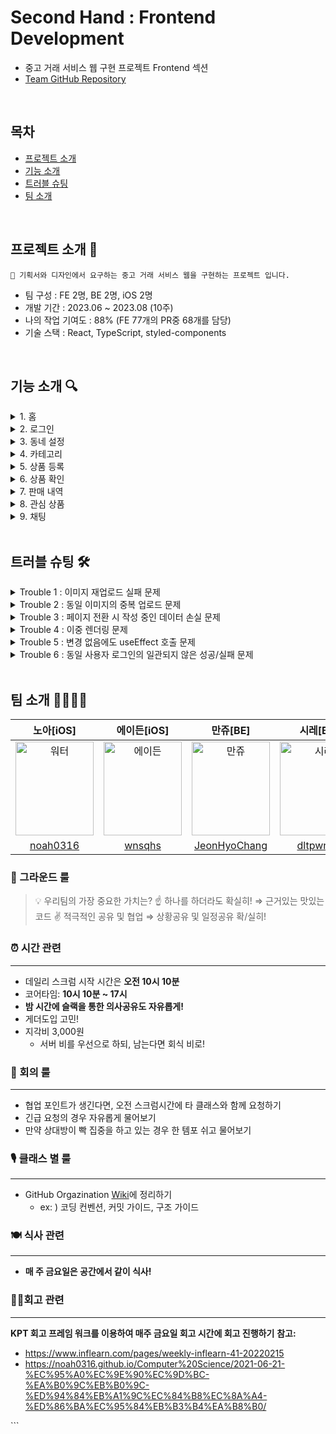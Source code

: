 # Second Hand : Frontend Development

- 중고 거래 서비스 웹 구현 프로젝트 Frontend 섹션
- [Team GitHub Repository](https://github.com/masters2023-2nd-project-03/second-hand)

<br>

## 목차

- [프로젝트 소개](#프로젝트-소개-👋)
- [기능 소개](#기능-소개-🔍)
- [트러블 슈팅](#트러블-슈팅-🛠️)
- [팀 소개](#팀-소개-👨‍👨‍👦‍👦)

<br>

## 프로젝트 소개 👋

```
🎯 기획서와 디자인에서 요구하는 중고 거래 서비스 웹을 구현하는 프로젝트 입니다.
```

- 팀 구성 : FE 2명, BE 2명, iOS 2명
- 개발 기간 : 2023.06 ~ 2023.08 (10주)
- 나의 작업 기여도 : 88% (FE 77개의 PR중 68개를 담당)
- 기술 스택 : React, TypeScript, styled-components

<br>

## 기능 소개 🔍

<details>
  <summary>1. 홈</summary>
  <img src="https://velog.velcdn.com/images/sarang_daddy/post/133c57fc-13a3-4284-818f-227279aab471/image.png" width="70%">
</details>

<details>
  <summary>2. 로그인</summary>
  <img src="https://velog.velcdn.com/images/sarang_daddy/post/3b67d83b-fbd4-446b-a75d-acf78ee5a6ab/image.png" width="70%">
</details>

<details>
  <summary>3. 동네 설정</summary>
  <img src="https://velog.velcdn.com/images/sarang_daddy/post/6614e3a6-d796-436e-bd23-06ffc02e462a/image.png" width="70%">
  <img src="https://velog.velcdn.com/images/sarang_daddy/post/8581ea3b-7c01-49bf-8fd6-ff3203ccc03b/image.png" width="70%">
</details>

<details>
  <summary>4. 카테고리</summary>
  <img src="https://velog.velcdn.com/images/sarang_daddy/post/c2b8a938-2a5f-4702-88a7-a849b6cb925e/image.png" width="70%">
</details>

<details>
  <summary>5. 상품 등록</summary>
  <img src="https://velog.velcdn.com/images/sarang_daddy/post/de909834-d783-45ae-b764-867cc6646327/image.png" width="70%">
</details>

<details>
  <summary>6. 상품 확인</summary>
  <img src="https://velog.velcdn.com/images/sarang_daddy/post/c650477b-ce58-4a04-aca0-ff948f5ea92d/image.png" width="70%">
  <img src="https://velog.velcdn.com/images/sarang_daddy/post/64a51fec-09e1-4906-a23f-41e1a115d9df/image.png" width="70%">
  <img src="https://velog.velcdn.com/images/sarang_daddy/post/09ed0872-ce48-4107-9ff8-1591abd416dd/image.png" width="70%">
  <img src="https://velog.velcdn.com/images/sarang_daddy/post/b2707cf4-f4f5-400d-a6a8-eeb1a2b76210/image.png" width="70%">
</details>

<details>
  <summary>7. 판매 내역</summary>
  <img src="https://velog.velcdn.com/images/sarang_daddy/post/9ae69d9e-cd84-48c1-aa5f-2425f8351799/image.png" width="70%">
  <img src="https://velog.velcdn.com/images/sarang_daddy/post/e2bb3951-8e43-4462-ab3b-5da8e1f8f5e3/image.png" width="70%">
  <img src="https://velog.velcdn.com/images/sarang_daddy/post/ee05ae7a-fdf3-4418-b000-5e490ea6b7c3/image.png" width="70%">
</details>

<details>
  <summary>8. 관심 상품</summary>
  <img src="https://velog.velcdn.com/images/sarang_daddy/post/2e94c77a-ccea-44de-88f2-190b7e817f0b/image.png" width="70%">
</details>

<details>
  <summary>9. 채팅</summary>
  <img src="https://velog.velcdn.com/images/sarang_daddy/post/f736c830-bc88-46f5-95da-2230ebc16124/image.png" width="70%">
</details>

<br>

## 트러블 슈팅 🛠️

<details>
  <summary>Trouble 1 : 이미지 재업로드 실패 문제</summary>

## 👿 Problem

- 첨부 이미지를 삭제 후 동일 이미지를 다시 첨부하면 동작되지 않는 문제가 발생

  <img src="https://velog.velcdn.com/images/sarang_daddy/post/69b1ce5a-0be1-41bd-8e10-ace05fae47fc/image.gif" width="30%">

## 🧐 원인 파악

- input 태그를 통해 파일을 입력받을 때 onChange 이벤트를 통해 받게 된다.
- onChange는 실질적인 데이터가 바뀔때만 반응하므로 기존의 파일을 다시 업로드하면 작동하지 않는다.
- 때문에, onChange 이벤트를 통해 데이터를 등록 후, value 값을 reset 해주어야 한다.

## 😋 Solution

- event.target.value값을 reset 하여 문제 해결

  ```tsx
  const handleUploadImage = (event: ChangeEvent<HTMLInputElement>) => {
    const files = Array.from(event.target.files || []);

    // 중략

    event.target.value = "";
  };
  ```

</details>

<details>
  <summary>Trouble 2 : 동일 이미지의 중복 업로드 문제</summary>

## 👿 Problem

- 동일한 이미지 파일이 업로드 되는 문제 발생

  <img src="https://velog.velcdn.com/images/sarang_daddy/post/aa374c64-e1dd-481c-b0b4-3e703d04b868/image.gif" width="30%">

## 🧐 원인 파악

- Trouble 1의 문제 해결 단계에서 업로드 데이터 값을 초기화 했기 때문에 중복으로 업로드 되는 문제 발생

## 😋 Solution

- 동일한 데이터의 업로드를 막아주는 로직 추가가 필요
- 업로드 이미지는 `URL.createObjectURL()`값으로 등록되는데 reset으로 중복 처리에 사용 불가
- 동일한 이미지 파일인지 구분을 위해 file.name, file.size값을 적용

  ```tsx
  const handleUploadImage = (event: ChangeEvent<HTMLInputElement>) => {
    const files = Array.from(event.target.files || []);

    // 중략

    // 동일한 이미지 파일인지 구분하기 위해 file.name, file.size 값 추가
    files.forEach((file) => {
      const imageUrl = URL.createObjectURL(file);
      const id = uuidv4();
      const fileName = file.name;
      const fileSize = file.size;

      // 중복 체크 로직 추가
      const isDuplicate = uploadedImages.some(
        (image) => image.fileName === file.name && image.fileSize === file.size
      );

      if (!isDuplicate) {
        const newUploadedImage: UploadedImageType = {
          id,
          imageUrl,
          fileName,
          fileSize,
        };

        setUploadedImages((prevImages) => [...prevImages, newUploadedImage]);
      }
    });
    event.target.value = "";
  };
  ```

</details>

<details>
  <summary>Trouble 3 : 페이지 전환 시 작성 중인 데이터 손실 문제</summary>

## 👿 Problem

- 상품 등록 페이지에서 다른 페이지로 이동 후 돌아오면 작성했던 내용이 모두 사라지는 문제가 발생

  <img src="https://velog.velcdn.com/images/sarang_daddy/post/ab2762b1-ee48-458e-bee1-d8112836b4a9/image.gif" width="30%">

## 🧐 원인 파악

- React는 페이지 이동시 현재 페이지의 컴포넌트가 언마운트 되고, 새로운 페이지의 컴포넌트가 마운트 된다.
- 언마운트 과정에서 컴포넌트의 상태는 메모리에서 해제된다.
- 다시 이전 페이지로 돌아오더라도 해당 페이지의 컴포넌트는 다시 마운트 되기에 초기상태로 시작된다.

## 😋 Solution

- 본 프로젝트에서는 전역 상태 관리 라이브러리를 사용하지 않고 있기에 언마운트 때 해제되는 상태를 보존하기 위해서는 `로컬스토리지`나 `세션스토리지` 같은 클라이언트 측 저장소를 사용해야 한다.
- 브라우저를 실수로 닫아도 데이터가 유지될 수 있도록 로컬스토리지를 활용해서 해결해보자.

### 로컬스토리지 데이터 불러오기

- 상품 등록 최상위 컴포넌트에서 상태(postObject)를 관리한다.
- 마운트 되었을때 로컬스토리지에 저장된 값이 존재한다면 불러온다.

  ```tsx
  const storedPostObject = localStorage.getItem("postObject");

  // 최상위 컴포넌트에서 관리되고 있는 상태 postObject
  const [postObject, setPostObject] = useState<PostObjectType>(
    storedPostObject ? JSON.parse(storedPostObject) : initialPostObject
  );
  ```

- 상품 등록이 완료된다면 로컬스토리지에 저장된 값을 제거해야한다.

  ```tsx
  const handleUploadComplete = async () => {
    // 중략

    await postProducts(formData, accessToken);
    localStorage.removeItem("postObject");
    navigation(-1);
  };
  ```

### 로컬스토리지에 데이터 저장하기

- 상품등록 컴포넌트가 언마운트 되더라도 로컬스토리지에 데이터 값을 저장하여 보존할 수 있다.
- 하위 컴포넌트들에서 입력되는 데이터값들을 로컬스토리지에 저장 해준다.

  ```tsx
  const { title, price, content, categoryId, locationId, files } = postObject;

  useEffect(() => {
    const postObjectToStore = {
      title,
      price,
      content,
      categoryId,
      locationId,
      files,
    };
    localStorage.setItem("postObject", JSON.stringify(postObjectToStore));
  }, [title, price, content, categoryId, locationId, files]);
  ```

### 해결 UI

<img src="https://velog.velcdn.com/images/sarang_daddy/post/17440c5e-cd36-40b5-81ac-2d2b66f43325/image.gif" width="30%">

</details>

<details>
  <summary>Trouble 4 : 이중 렌더링 문제</summary>

## 👿 Problem

- 상품등록의 자식컴포넌트들에서 두번의 리렌더링이 발생되고 있다. (`strict mode` 활성화 중)

  <img src="https://velog.velcdn.com/images/sarang_daddy/post/26b2bbad-eb84-4424-ac02-267ef7795c81/image.png" width="70%">

## 🧐 원인 파악

- Trouble 3과 이어지는 과정으로 상품등록의 입력 컴포넌트들(자식)은 postObject를 전달 받고 있다.
- postObject에 존재하는 데이터가 있다면 초기값으로 셋팅하기 위해 useEffect를 사용함이 원인이다.

  ```tsx
  const { postObject, setPostObject } = useContext(postSalesItemContext);
  const [inputComment, setInputComment] = useState<string | null>(null);

  useEffect(() => {
    if (postObject.content) {
      const storedContent = postObject.content;
      setInputComment(storedContent);
    }
  }, []);
  ```

- 사용자 입력으로 postObject가 변경되면 부모 컴포넌트로 부터 변경된 props가 전달되면서 렌더링이 일어난다. (1번)
- 렌더링 후 useEffect가 호출되면서 렌더링이 일어난다. (2번)
- 보존 데이터를 업데이트 하기 위한 용도로 useEffect를 사용한 문제다.

## 😋 Solution

- **렌더링을 위해 데이터를 변환하는 경우 useEffect는 필요하지 않다.**
- 부모 컴포넌트로부터 전달 받은 props를 자식 컴포넌트 초기값으로 설정한다.
  ```tsx
  const [inputComment, setInputComment] = useState<string | null>(
    postObject.content ? postObject.content : null
  );
  ```
- 부모 컴포넌트에서 localStorage에 값을 보존하기 위한 useEffect를 제외한 모든 자식 컴포넌트들의 useEffect를 제거한다.
- 두 번씩 일어나던 렌더링 해결.

  <img src="https://velog.velcdn.com/images/sarang_daddy/post/c2ee1195-cf97-4bf3-9051-786d2f2e5b3b/image.png" width="70%">

- 수정 내용 성능 테스트 결과 사용자가 체감 하기에는 미비한 수치지만 개선됨을 확인할 수 있다.

  <img src="https://velog.velcdn.com/images/sarang_daddy/post/56e2e929-767a-4716-81a4-a2ca1eaa7be4/image.png" width="70%">

</details>

<details>
  <summary>Trouble 5 : 변경 없음에도 useEffect 호출 문제</summary>

## 👿 Problem

- 변경내용이 없는 경우에도 useEffect가 호출되는 문제 발견

  ![](https://velog.velcdn.com/images/sarang_daddy/post/fff0682d-753b-484d-abc1-1e672268a308/image.gif)

## 🧐 원인 파악

- 의존성 배열에 객체를 두었기 때문에 발생하는 문제
- **자바스크립트의 객체는 평가될 때마다 새로운 객체를 생성한다.**
  ```tsx
  useEffect(() => {
    const postObjectToStore = { ...postObject };
    localStorage.setItem("postObject", JSON.stringify(postObjectToStore));
    console.log("변경사항 렌더링 체크");
  }, [postObject]);
  ```

## 😋 Solution

- 의존성 배열에서 객체를 제거한다.
- useEffect 외부에서 `객체의 원시값`을 읽어준다.
- useEffect 의존성 배열에서 `원시값`을 비교한다.

  ```tsx
  const { title, price, content, categoryId, locationId, files } = postObject;

  useEffect(() => {
    const postObjectToStore = {
      title,
      price,
      content,
      categoryId,
      locationId,
      files,
    };
    localStorage.setItem("postObject", JSON.stringify(postObjectToStore));
    console.log("렌더링 체크");
  }, [title, price, content, categoryId, locationId, files]);
  ```

</details>
<details>
  <summary>Trouble 6 : 동일 사용자 로그인의 일관되지 않은 성공/실패 문제</summary>

## Trouble 6: 동일 사용자 로그인 시도에 대한 불일치 문제

## 👿 Problem

- 동일한 사용자로 로그인을 시도하면 성공하는 경우도 있고 실패하는 경우도 발생

  <img src="https://velog.velcdn.com/images/sarang_daddy/post/56a2870a-b1c4-4020-843d-7ac41f05f81a/image.gif" width="30%">

## 🧐 원인 파악

- 개발자 도구 네트워크를 확인하니 로그인 요청이 **_두 번_** 발생하고 있다.
  <img src="https://velog.velcdn.com/images/sarang_daddy/post/b03a7797-d7e4-41ba-80a6-19b78349b016/image.png" width="70%">
- 요청이 두 번 발생하기에 잘못된 인증코드가 서버로 가는 경우가 발생
- `엄격모드`는 컴포넌트의 부수효과를 두 번 호출한다.
- 이는 상용 환경에서는 발생하지 않는 문제이지만, 엄격모드를 제거한다면 개발 단계에서 잠재적 문제를 발견하기 어렵다.
- useEffect에 `클립업` 함수를 추가해서 두 번째 요청을 무시하도록 해야한다.

## 😋 Solution

### 로그인 로직 점검

#### 1. 사용자에게 GitHub 로그인을 제안

- 웹에서 "GitHub으로 로그인" 버튼 제공
- 사용자 로그인 버튼 클릭

#### 2. 사용자를 GitHub 인증 페이지로 리다이렉트

- GitHub의 OAuth 인증 페이지로 리다이렉트

#### 3. 사용자 인증 및 권한 부여

- 사용자는 GitHub에 로그인하고 애플리케이션에 필요한 권한 부여

#### 4. GitHub에서 웹으로 리다이렉트

- 인증 및 권한 부여가 성공하면 GitHub는 사용자를 웹으로 다시 리다이렉트
- **_인증 코드(AUTHORIZATION_CODE)가 URL의 쿼리 파라미터로 전달_**

#### 5. 서버로 AUTHORIZATION_CODE와 함께 로그인 요청

- 리다이렉트 되면서 클라이언트에서 서버측으로 AUTHORIZATION_CODE 코드와 함께 로그인 요청
- 서버는 AUTHORIZATION_CODE코드와 "client_secret"을 함께 GitHub OAuth 서버로 전송하여 액세스 토큰 획득

#### 6. 액세스 토큰을 이용하여 사용자 정보 조회

- 서버는 액세스 토큰을 이용하여 GitHub API를 통해 사용자 정보를 가져온다
- 사용자 정보가 "신규" 회원인지 "기존회원" 인지 서버에서 판단하고 클라이언트에게 응답

#### 7. 서버 응답으로 회원가입 or 로그인 진행

- 서버로 부터 "응답"과 함께 JWT을 받는다
- 응답이 "신규" 이면 JWT로 회원가입 진행
- 응답이 "기존회원" 결과를 받으면 JWT로 로그인 진행

### `[5번]` 서버로 로그인 요청에서 디버깅

```tsx
const Callback = () => {
  const searchParams = new URLSearchParams(window.location.search);
  const code = searchParams.get(AUTHORIZATION_CODE);
  const { data } = useAsync(() => postLogin(code));
  const { handleLogin } = useAuthContext();
  const navigate = useNavigate();

  useEffect(() => {
    if (data?.status === 'FORBIDDEN') {
      const { nickname, profileUrl, oauthId } = data.data;
      navigate(
        `${REGISTER}?nickname=${nickname}&profileUrl=${profileUrl}&oauthId=${oauthId}`,
      );
    }

    if (data?.status === 'OK') {
      const { jwt } = data.data;
      handleLogin(jwt);
      navigate(HOME);
    }
  }, [data]);

  return (
  // 중략
```

- `const { data } = useAsync(() => postLogin(code))`이 원인으로 판단

```tsx
function useAsync<T>(
 // 중략

  const fetchData = async (): Promise<void> => {
    dispatch({ type: 'LOADING' });
    try {
      const response: AxiosResponse<T> = await callback();
      dispatch({ type: 'SUCCESS', data: response.data });
    } catch (e) {
      dispatch({ type: 'ERROR', error: e as AxiosError });
    }
  };

  useEffect(() => {
    if (skip) return;
    fetchData();
  }, deps);

// 중략
}
```

- 두 번째 로그인 요청에서는 `fetchData()`가 호출되지 않도록 `클립업` 함수를 추가한다.

```tsx
let ignore = false;

useEffect(() => {
  if (skip) return;

  if (!ignore) {
    fetchData();
  }
  return () => {
    ignore = true;
  };
}, deps);
```

- `fetchData()`는 `ignore`이 false 인 경우(첫 요청)에만 호출된다.
- `엄격모드`로 useEffect가 재실행될 때는 `ignore`이 true가 되어 두 번째 `fetchData()`호출을 방지한다.
  <img src="https://velog.velcdn.com/images/sarang_daddy/post/0348f935-4a80-4e01-8fe2-59bb49235d46/image.png" width="70%">
- `엄격모드` 활성화 환경에서도 한 번의 요청만 처리되도록 수정하여 문제 해결

</details>

</br>

## 팀 소개 👨‍👨‍👦‍👦

|                                              노아[iOS]                                               |                                               에이든[iOS]                                               |                                               만쥬[BE]                                               |                                               시레[BE]                                               |                                               사랑대디[FE]                                                |                                               시저[FE]                                               |
| :--------------------------------------------------------------------------------------------------: | :-----------------------------------------------------------------------------------------------------: | :--------------------------------------------------------------------------------------------------: | :--------------------------------------------------------------------------------------------------: | :-------------------------------------------------------------------------------------------------------: | :--------------------------------------------------------------------------------------------------: |
| <img src="https://avatars.githubusercontent.com/u/63908856?v=4" alt="워터" width="125" height="150"> | <img src="https://avatars.githubusercontent.com/u/115064144?v=4" alt="에이든" width="125" height="150"> | <img src="https://avatars.githubusercontent.com/u/20828490?v=4" alt="만쥬" width="125" height="150"> | <img src="https://avatars.githubusercontent.com/u/80495427?v=4" alt="시레" width="125" height="150"> | <img src="https://avatars.githubusercontent.com/u/109648042?v=4" alt="사랑대디" width="125" height="150"> | <img src="https://avatars.githubusercontent.com/u/76683390?v=4" alt="시저" width="125" height="150"> |
|                               [noah0316](https://github.com/noah0316)                                |                                   [wnsqhs](https://github.com/wnsqhs)                                   |                           [JeonHyoChang](https://github.com/JeonHyoChang)                            |                               [dltpwns0](https://github.com/dltpwns0)                                |                               [sarangdaddy](https://github.com/sarangdaddy)                               |                              [zlx454545](https://github.com/zlx454545)                               |

### 🤝 그라운드 룰

> 💡 우리팀의 가장 중요한 가치는?
> ☝️ 하나를 하더라도 확실히! ⇒ 근거있는 맛있는 코드
> ✌️ 적극적인 공유 및 협업 ⇒ 상황공유 및 일정공유 확/실히!

### ⏰ 시간 관련

---

- 데일리 스크럼 시작 시간은 **오전 10시 10분**
- 코어타임: **10시 10분 ~ 17시**
- **밤 시간에 슬랙을 통한 의사공유도 자유롭게!**
- 게더도입 고민!
- 지각비 3,000원
  - 서버 비를 우선으로 하되, 남는다면 회식 비로!

### 🔨 회의 룰

---

- 협업 포인트가 생긴다면, 오전 스크럼시간에 타 클래스와 함께 요청하기
- 긴급 요청의 경우 자유롭게 물어보기
- 만약 상대방이 빡 집중을 하고 있는 경우 한 템포 쉬고 물어보기

### 🎙️ 클래스 별 룰

---

- GitHub Orgazination [Wiki](https://github.com/masters2023-2nd-project-03/second-hand/wiki)에 정리하기
  - ex: ) 코딩 컨벤션, 커밋 가이드, 구조 가이드

### 🍽️ 식사 관련

---

- **매 주 금요일은 공간에서 같이 식사!**

### 👮‍♀️회고 관련

---

**KPT 회고 프레임 워크를 이용하여 매주 금요일 회고 시간에 회고 진행하기** **참고:**

- https://www.inflearn.com/pages/weekly-inflearn-41-20220215
- https://noah0316.github.io/Computer%20Science/2021-06-21-%EC%95%A0%EC%9E%90%EC%9D%BC-%EA%B0%9C%EB%B0%9C-%ED%94%84%EB%A1%9C%EC%84%B8%EC%8A%A4-%ED%86%BA%EC%95%84%EB%B3%B4%EA%B8%B0/

</p>
```
